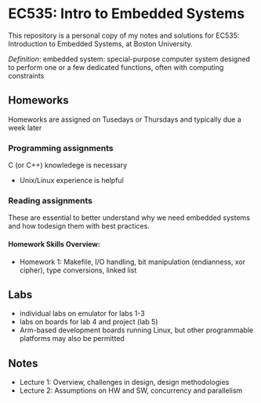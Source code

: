 # EC535: Intro to Embedded Systems

This repository is a personal copy of my notes and solutions for EC535: Introduction to Embedded Systems, at Boston University.

_Definition_: embedded system: special-purpose computer system designed to perform one or a few dedicated functions, often with computing constraints

## Homeworks
Homeworks are assigned on Tusedays or Thursdays and typically due a week later

### Programming assignments
 C (or C++) knowledege is necessary
- Unix/Linux experience is helpful

### Reading assignments
These are essential to better understand why we need embedded systems and how todesign them with best practices.

#### Homework Skills Overview:
- Homework 1: Makefile, I/O handling, bit manipulation (endianness, xor cipher), type conversions, linked list

## Labs
- individual labs on emulator for labs 1-3
- labs on boards for lab 4 and project (lab 5)
- Arm-based development boards running Linux, but other programmable platforms may also be permitted

## Notes
- Lecture 1: Overview, challenges in design, design methodologies
- Lecture 2: Assumptions on HW and SW, concurrency and parallelism
